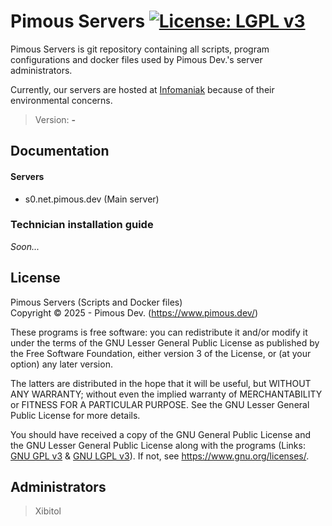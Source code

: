 # Pimous Servers [![License: LGPL v3](https://img.shields.io/badge/License-LGPL_v3-orange.svg)](COPYING.LESSER)
Pimous Servers is git repository containing all scripts, program configurations
and docker files used by Pimous Dev.'s server administrators.

Currently, our servers are hosted at [Infomaniak](https://www.infomaniak.com)
because of their environmental concerns.

> Version: **-**

## Documentation
#### Servers
- s0.net.pimous.dev (Main server)

### Technician installation guide
_Soon..._

## License
Pimous Servers (Scripts and Docker files)  
Copyright &copy; 2025 - Pimous Dev. (https://www.pimous.dev/)

These programs is free software: you can redistribute it and/or modify it under
the terms of the GNU Lesser General Public License as published by the Free
Software Foundation, either version 3 of the License, or (at your option) any
later version.

The latters are distributed in the hope that it will be useful, but WITHOUT ANY
WARRANTY; without even the implied warranty of MERCHANTABILITY or FITNESS FOR A
PARTICULAR PURPOSE. See the GNU Lesser General Public License for more details.

You should have received a copy of the GNU General Public License and the GNU
Lesser General Public License along with the programs (Links:
[GNU GPL v3](COPYING) & [GNU LGPL v3](COPYING.LESSER)). If not, see
https://www.gnu.org/licenses/.

## Administrators
> Xibitol